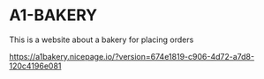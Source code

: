 # A1-BAKERY

This is a website about a bakery for placing orders

https://a1bakery.nicepage.io/?version=674e1819-c906-4d72-a7d8-120c4196e081

